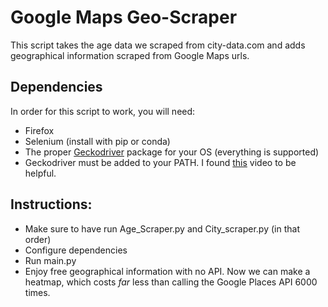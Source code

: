 # Google Maps Geo-Scraper
This script takes the age data we scraped from city-data.com and adds geographical information scraped from Google Maps urls. 

## Dependencies

In order for this script to work, you will need:
* Firefox
* Selenium (install with pip or conda)
* The proper [Geckodriver](https://github.com/mozilla/geckodriver/releases/tag/v0.28.0) package for your OS (everything is supported)
* Geckodriver must be added to your PATH. I found [this](https://www.youtube.com/watch?v=iTyK5KGNx-Y) video to be helpful. 

## Instructions:

* Make sure to have run Age\_Scraper.py and City\_scraper.py (in that order)
* Configure dependencies
* Run main.py
* Enjoy free geographical information with no API. Now we can make a heatmap, which costs *far* less than calling the Google Places API 6000 times.

